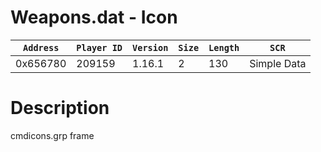 # Weapons.dat - Icon

| `Address` | `Player ID` | `Version` | `Size` | `Length` | `SCR` |
| ---------- | ----------- | --------- | ------ | -------- | ---- |
| 0x656780 | 209159 | 1.16.1 | 2 | 130 | Simple Data |

# Description

cmdicons.grp frame